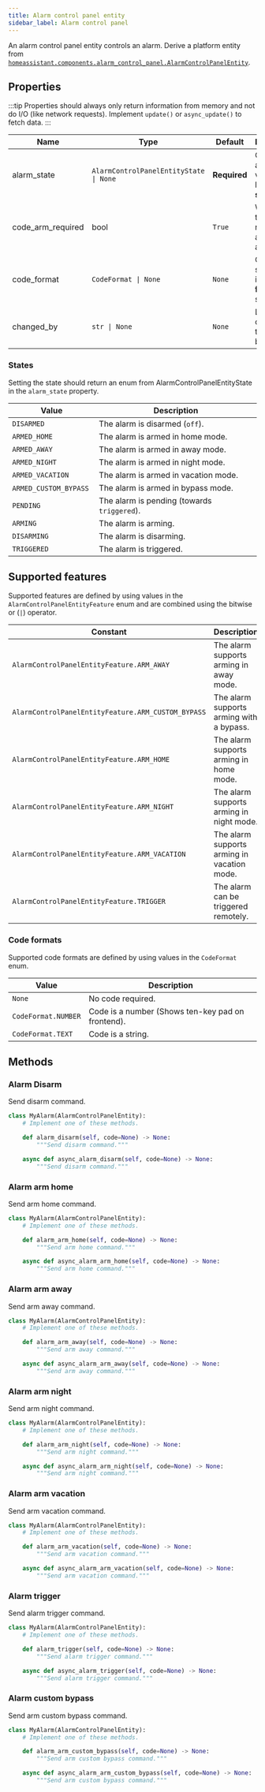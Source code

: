 ```yaml
---
title: Alarm control panel entity
sidebar_label: Alarm control panel
---
```


An alarm control panel entity controls an alarm.  Derive a platform entity from [`homeassistant.components.alarm_control_panel.AlarmControlPanelEntity`](https://github.com/home-assistant/core/blob/dev/homeassistant/components/alarm_control_panel/__init__.py).

## Properties

:::tip
Properties should always only return information from memory and not do I/O (like network requests). Implement `update()` or `async_update()` to fetch data.
:::

| Name | Type | Default | Description
| ---- | ---- | ------- | -----------
| alarm_state | <code>AlarmControlPanelEntityState &#124; None</code> | **Required** | One of the alarm values listed in the **states**.
| code_arm_required | bool | `True` | Whether the code is required for arm actions.
| code_format | <code>CodeFormat &#124; None</code> | `None` | One of the states listed in the **code formats** section.
| changed_by | <code>str &#124; None</code> | `None` | Last change triggered by.

### States

Setting the state should return an enum from AlarmControlPanelEntityState in the `alarm_state` property.

| Value | Description
| ----- | -----------
| `DISARMED` | The alarm is disarmed (`off`).
| `ARMED_HOME` | The alarm is armed in home mode.
| `ARMED_AWAY` | The alarm is armed in away mode.
| `ARMED_NIGHT` | The alarm is armed in night mode.
| `ARMED_VACATION` | The alarm is armed in vacation mode.
| `ARMED_CUSTOM_BYPASS` |  The alarm is armed in bypass mode.
| `PENDING` | The alarm is pending (towards `triggered`).
| `ARMING` | The alarm is arming.
| `DISARMING` | The alarm is disarming.
| `TRIGGERED` | The alarm is triggered.

## Supported features

Supported features are defined by using values in the `AlarmControlPanelEntityFeature` enum
and are combined using the bitwise or (`|`) operator.

| Constant | Description |
|----------|--------------------------------------|
| `AlarmControlPanelEntityFeature.ARM_AWAY` | The alarm supports arming in away mode.
| `AlarmControlPanelEntityFeature.ARM_CUSTOM_BYPASS` | The alarm supports arming with a bypass.
| `AlarmControlPanelEntityFeature.ARM_HOME` | The alarm supports arming in home mode.
| `AlarmControlPanelEntityFeature.ARM_NIGHT` | The alarm supports arming in night mode.
| `AlarmControlPanelEntityFeature.ARM_VACATION` | The alarm supports arming in vacation mode.
| `AlarmControlPanelEntityFeature.TRIGGER` | The alarm can be triggered remotely.

### Code formats

Supported code formats are defined by using values in the `CodeFormat` enum.

| Value | Description
| ----- | -----------
| `None` | No code required.
| `CodeFormat.NUMBER` | Code is a number (Shows ten-key pad on frontend).
| `CodeFormat.TEXT` | Code is a string.

## Methods

### Alarm Disarm

Send disarm command.

```python
class MyAlarm(AlarmControlPanelEntity):
    # Implement one of these methods.

    def alarm_disarm(self, code=None) -> None:
        """Send disarm command."""

    async def async_alarm_disarm(self, code=None) -> None:
        """Send disarm command."""
```

### Alarm arm home

Send arm home command.

```python
class MyAlarm(AlarmControlPanelEntity):
    # Implement one of these methods.

    def alarm_arm_home(self, code=None) -> None:
        """Send arm home command."""

    async def async_alarm_arm_home(self, code=None) -> None:
        """Send arm home command."""
```

### Alarm arm away

Send arm away command.

```python
class MyAlarm(AlarmControlPanelEntity):
    # Implement one of these methods.

    def alarm_arm_away(self, code=None) -> None:
        """Send arm away command."""

    async def async_alarm_arm_away(self, code=None) -> None:
        """Send arm away command."""
```

### Alarm arm night

Send arm night command.

```python
class MyAlarm(AlarmControlPanelEntity):
    # Implement one of these methods.

    def alarm_arm_night(self, code=None) -> None:
        """Send arm night command."""

    async def async_alarm_arm_night(self, code=None) -> None:
        """Send arm night command."""
```

### Alarm arm vacation

Send arm vacation command.

```python
class MyAlarm(AlarmControlPanelEntity):
    # Implement one of these methods.

    def alarm_arm_vacation(self, code=None) -> None:
        """Send arm vacation command."""

    async def async_alarm_arm_vacation(self, code=None) -> None:
        """Send arm vacation command."""
```

### Alarm trigger

Send alarm trigger command.

```python
class MyAlarm(AlarmControlPanelEntity):
    # Implement one of these methods.

    def alarm_trigger(self, code=None) -> None:
        """Send alarm trigger command."""

    async def async_alarm_trigger(self, code=None) -> None:
        """Send alarm trigger command."""
```

### Alarm custom bypass

Send arm custom bypass command.

```python
class MyAlarm(AlarmControlPanelEntity):
    # Implement one of these methods.

    def alarm_arm_custom_bypass(self, code=None) -> None:
        """Send arm custom bypass command."""

    async def async_alarm_arm_custom_bypass(self, code=None) -> None:
        """Send arm custom bypass command."""
```
